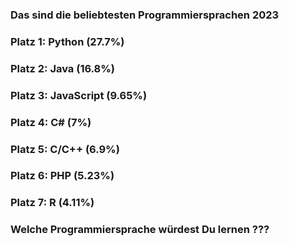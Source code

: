 ### Das sind die beliebtesten Programmiersprachen 2023
###
### Platz 1: Python (27.7%)
### Platz 2: Java (16.8%)
### Platz 3: JavaScript (9.65%)
### Platz 4: C# (7%)
### Platz 5: C/C++ (6.9%)
### Platz 6: PHP (5.23%)
### Platz 7: R (4.11%)
### Welche Programmiersprache würdest Du lernen ???
